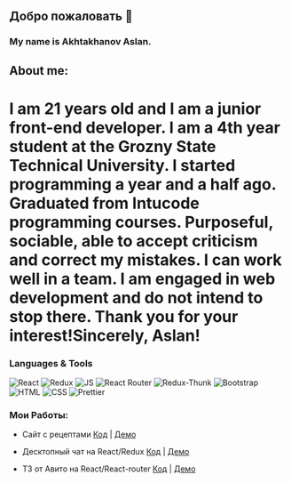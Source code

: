 ## Добро пожаловать 👋
### My name is Akhtakhanov Aslan.
## About me:
# I am 21 years old and I am a junior front-end developer. I am a 4th year student at the Grozny State Technical University. I started programming a year and a half ago. Graduated from Intucode programming courses. Purposeful, sociable, able to accept criticism and correct my mistakes. I can work well in a team. I am engaged in web development and do not intend to stop there. Thank you for your interest!Sincerely, Aslan!

### Languages & Tools
![React](https://img.shields.io/badge/REACT-000?style=for-the-badge&logo=REACT)
![Redux](https://img.shields.io/badge/REDUX-000?style=for-the-badge&logo=Redux&logoColor=violet)
![JS](https://img.shields.io/badge/JavaScript-000?style=for-the-badge&logo=JavaScript&logoColor=yellow)
![React Router](https://img.shields.io/badge/ReactRouter-000?style=for-the-badge&logo=ReactRouter&logoColor=yellow)
![Redux-Thunk](https://img.shields.io/badge/ReduxThunk-000?style=for-the-badge&logo=&logoColor=1)
![Bootstrap](https://img.shields.io/badge/Bootstrap-000?style=for-the-badge&logo=Bootstrap)
![HTML](https://img.shields.io/badge/HTML-000?style=for-the-badge&logo=html&logoColor=red)
![CSS](https://img.shields.io/badge/CSS-000?style=for-the-badge&logo=css&logoColor=fff)
![Prettier](https://img.shields.io/badge/Prettier-000?style=for-the-badge&logo=Prettier&logoColor=yellow)

### Мои Работы:

- Сайт с рецептами
  [Код](https://github.com/aslan9569/recipes) | [Демо](https://recipes-application-react.herokuapp.com/)

- Десктопный чат на React/Redux
  [Код](https://github.com/aslan9569/react-chat) | [Демо](https://boiling-peak-29085.herokuapp.com/)

- ТЗ от Авито на React/React-router
  [Код](https://github.com/aslan9569/avito-test-app) | [Демо](https://avito-test-app.herokuapp.com/237)





